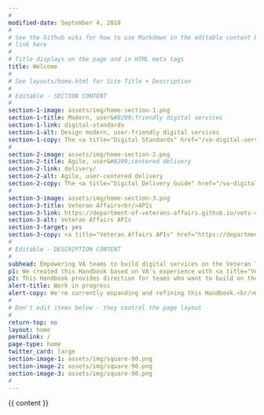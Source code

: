 ```yaml
---
#
modified-date: September 4, 2018
#
# See the Github wiki for how to use Markdown in the editable content below:
# link here
#
# Title displays on the page and in HTML meta tags
title: Welcome
#
# See layouts/home.html for Site Title + Description
#
# Editable - SECTION CONTENT
#
section-1-image: assets/img/home-section-1.png
section-1-title: Modern, user&#8209;friendly digital services
section-1-link: digital-standards
section-1-alt: Design modern, user-friendly digital services
section-1-copy: The <a title="Digital Standards" href="/va-digital-service-handbook/digital-standards">Digital Standards</a> describe the quality standards for modern, user&#8209;friendly digital services on the Veteran Tools Platform.
#
section-2-image: assets/img/home-section-2.png
section-2-title: Agile, user&#8209;centered delivery
section-2-link: delivery/
section-2-alt: Agile, user-centered delivery
section-2-copy: The <a title="Digital Delivery Guide" href="/va-digital-service-handbook/delivery/">Digital Delivery Guide</a> helps VA teams meet the <a title="Digital Standards" href="/va-digital-service-handbook/digital-standards">Digital Standards</a> by engaging with users and using best practices for agile delivery.
#
section-3-image: assets/img/home-section-3.png
section-3-title: Veteran Affairs<br/>APIs
section-3-link: https://department-of-veterans-affairs.github.io/vets-contrib
section-3-alt: Veteran Affairs APIs
section-3-target: yes
section-3-copy: <a title="Veteran Affairs APIs" href="https://department-of-veterans-affairs.github.io/vets-contrib" target="_blank">Veteran Affairs APIs</a> empower our partners to build innovative, Veteran&#8209;centered, cutting edge solutions they can use to manage their care, services, and benefits.
#
# Editable - DESCRIPTION CONTENT
#
subhead: Empowering VA teams to build digital services on the Veteran Tools Platform
p1: We created this Handbook based on VA's experience with <a title="Vets.gov" href="https://www.vets.gov" target="_blank">Vets.gov</a>, as well as best practices from government digital services, government agencies, and the technology industry. It's a tool to help VA teams create the best possible user experience for people interacting with Veteran-facing digital services.
p2: This Handbook provides direction for teams who want to build on the <i>Veteran Tools Platform</i> (the technologies and processes that support Vets.gov). But we hope other VA teams find it useful when building their own digital services.
alert-title: Work in progress
alert-copy: We're currently expanding and refining this Handbook.<br/>We encourage you to adopt as much of it as possible and <a title="Share feedback" href="/va-digital-service-handbook/contact">share your feedback</a>.
#
# Don't edit items below - they control the page layout
#
return-top: no
layout: home
permalink: /
page-type: home
twitter_card: large
section-image-1: assets/img/square-90.png
section-image-2: assets/img/square-90.png
section-image-3: assets/img/square-90.png
#
---
```


{{ content }}
